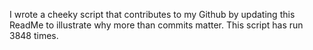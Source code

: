 I wrote a cheeky script that contributes to my Github by updating this ReadMe to illustrate why more than commits matter. This script has run 3848 times.